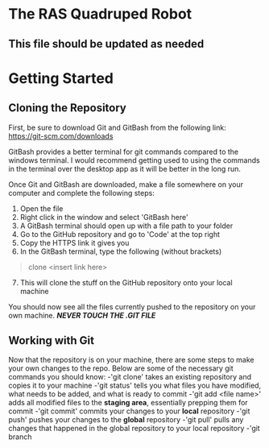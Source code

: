 # The RAS Quadruped Robot
## This file should be updated as needed

# Getting Started
## Cloning the Repository
First, be sure to download Git and GitBash from the following link: https://git-scm.com/downloads

GitBash provides a better terminal for git commands compared to the windows terminal.
I would recommend getting used to using the commands in the terminal over the desktop app
as it will be better in the long run.

Once Git and GitBash are downloaded, make a file somewhere on your computer and complete the following steps:
1. Open the file
2. Right click in the window and select 'GitBash here'
3. A GitBash terminal should open up with a file path to your folder
4. Go to the GitHub repository and go to 'Code' at the top right
5. Copy the HTTPS link it gives you
6. In the GitBash terminal, type the following (without brackets)
  > clone \<insert link here\>
7. This will clone the stuff on the GitHub repository onto your local machine

You should now see all the files currently pushed to the repository on your own machine.
***NEVER TOUCH THE .GIT FILE***

## Working with Git
Now that the repository is on your machine, there are some steps to make your own changes to the repo.
Below are some of the necessary git commands you should know:
-'git clone' takes an existing repository and copies it to your machine
-'git status' tells you what files you have modified, what needs to be added, and what is ready to commit
-'git add \<file name\>' adds all modified files to the **staging area**, essentially prepping them for commit
-'git commit' commits your changes to your **local** repository
-'git push' pushes your changes to the **global** repository
-'git pull' pulls any changes that happened in the global repository to your local repository
-'git branch
